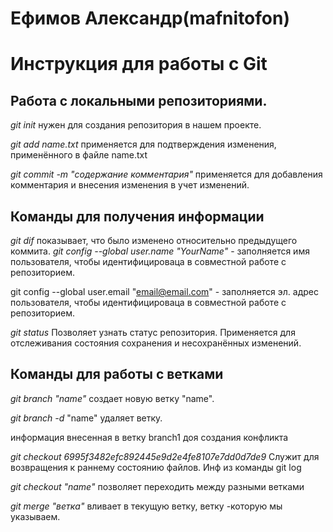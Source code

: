 # Ефимов Александр(mafnitofon)
# Инструкция для работы с Git

## Работа с локальными репозиториями.

*git init* нужен для создания репозитория в нашем проекте.

*git add name.txt* применяется для подтверждения изменения, применённого в файле name.txt

*git commit -m "содержание комментария"* применяется для добавления комментария и внесения изменения в учет изменений.

## Команды для получения информации

*git dif* показывает, что было изменено относительно предыдущего коммита.
*git config --global user.name "YourName"* - заполняется имя пользователя, чтобы идентифицироваца в совместной работе с репозиторием.

git config --global user.email "email@email.com" - заполняется эл. адрес пользователя, чтобы идентифицироваца в совместной работе с репозиторием.

*git status* Позволяет узнать статус репозитория. Применяется для отслеживания состояния сохранения и несохранённых изменений. 

## Команды для работы с ветками

*git branch "name"* создает новую ветку "name".

*git branch -d* "name" удаляет ветку.

информация внесенная в ветку branch1 доя создания конфликта

*git checkout 6995f3482efc892445e9d2e4fe8107e7dd0d7de9* Служит для возвращения к раннему состоянию файлов. Инф из команды git log

*git checkout "name"* позволяет переходить между разными ветками

*git merge "ветка"* вливает в текущую ветку, ветку -которую мы указываем.
